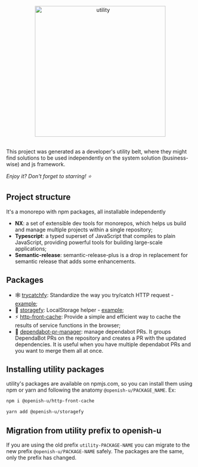 <div align='center'>
  <br>
  <img alt="utility" src="https://github.com/user-attachments/assets/e6a36538-e6f0-4706-85b2-69c3b72fc478" width="350px">
    <br>
    <br>
</div>


This project was generated as a developer's utility belt, where they might find solutions to be used independently on the system solution (business-wise) and js framework.

_Enjoy it? Don't forget to starring! ⭐_

## Project structure

It's a monorepo with npm packages, all installable independently

- **NX**: a set of extensible dev tools for monorepos, which helps us build and manage multiple projects within a single repository;
- **Typescript**: a typed superset of JavaScript that compiles to plain JavaScript, providing powerful tools for building large-scale applications;
- **Semantic-release**: semantic-release-plus is a drop in replacement for semantic release that adds some enhancements.

## Packages

- 🕸 [trycatchfy](./packages/trycatchfy/README.md): Standardize the way you try/catch HTTP request - [example](https://github.com/tassioFront/frontend-pattern/blob/main/src/hooks/useGetGHInfoByUserName/useGetGHInfoByUserName.ts#L47);
- 💾 [storagefy](./packages/storagefy/README.md): LocalStorage helper - [example](https://github.com/tassioFront/frontend-pattern/blob/main/src/helpers/useInfo.ts#L6);
- ⚡ [http-front-cache](./packages/http-front-cache/README.md): Provide a simple and efficient way to cache the results of service functions in the browser;
- 🤖 [dependabot-pr-manager](./packages/dependabot-pr-manager/README.md): manage dependabot PRs. It groups DependaBot PRs on the repository and creates a PR with the updated dependencies. It is useful when you have multiple dependabot PRs and you want to merge them all at once.

## Installing utility packages

utility's packages are available on npmjs.com, so you can install them using npm or yarn and following the anatomy `@openish-u/PACKAGE_NAME`. Ex:

```bash
npm i @openish-u/http-front-cache
```

```bash
yarn add @openish-u/storagefy
```

## Migration from utility prefix to openish-u

If you are using the old prefix `utility-PACKAGE-NAME` you can migrate to the new prefix `@openish-u/PACKAGE-NAME` safely. The packages are the same, only the prefix has changed.
